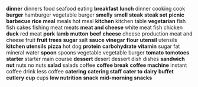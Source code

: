 **dinner**
dinners
food
seafood
eating
**breakfast**
**lunch**
dinner
cooking
cook
**burger**
hamburger
vegetable burger
**smelly**
**smell**
**steak**
**steak set**
**picnic**
**barbecue**
**rice**
**meal**
meals
hot meal
**kitchen**
kitchen table
**vegetarian**
fish
fish cakes
fishing
meat
meats
**meat and cheese**
white meat
fish
chicken
**duck**
red meat
**pork**
**lamb**
**mutton**
**beef**
**cheese**
cheese production
meat and cheese
fruit
**fruit trees**
**sugar**
salt
**sauce**
**vinegar**
**flour**
**utensil**
utensils
**kitchen utensils**
**pizza**
hot dog
**protein**
**carbohydrate**
**vitamin**
sugar
fat
mineral
water
**spoon**
spoons
vegetable
vegetable burger
**tomato**
**tomotoes**
**starter**
starter
main course
**dessert**
desert
dessert
dish
dishes
**sandwich**
**nut**
nuts
no nuts
**salad**
salads
coffee
**coffee break**
**coffee machine**
instant coffee
drink less coffee
**catering**
**catering staff**
**cater to**
**dairy**
**buffet**
**cutlery**
**cup**
cups
**low nutrition**
**snack**
**mid-morning snacks**